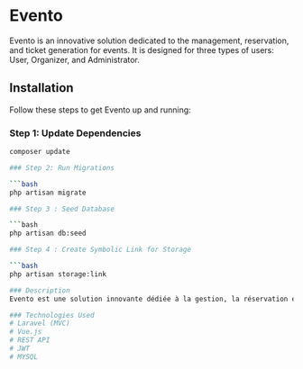 # Evento

Evento is an innovative solution dedicated to the management, reservation, and ticket generation for events. It is designed for three types of users: User, Organizer, and Administrator.

## Installation

Follow these steps to get Evento up and running:

### Step 1: Update Dependencies

```bash
composer update

### Step 2: Run Migrations

```bash
php artisan migrate

### Step 3 : Seed Database

```bash
php artisan db:seed

### Step 4 : Create Symbolic Link for Storage

```bash
php artisan storage:link

### Description
Evento est une solution innovante dédiée à la gestion, la réservation et la génération de tickets d'événements, conçue pour trois types d'utilisateurs : Utilisateur, Organisateur et Administrateur.

### Technologies Used
# Laravel (MVC)
# Vue.js
# REST API
# JWT
# MYSQL
  
